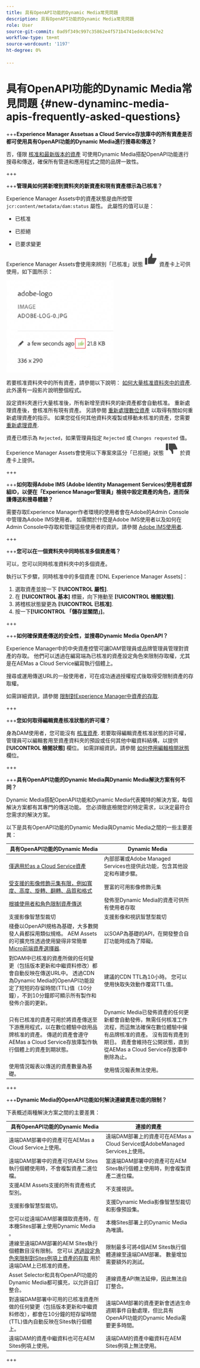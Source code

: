```yaml
---
title: 具有OpenAPI功能的Dynamic Media常見問題
description: 具有OpenAPI功能的Dynamic Media常見問題
role: User
source-git-commit: 0ad9f349c997c35862e4f571b4741ed4c0c947e2
workflow-type: tm+mt
source-wordcount: '1197'
ht-degree: 0%

---
```


# 具有OpenAPI功能的Dynamic Media常見問題 {#new-dynaminc-media-apis-frequently-asked-questions}

+++**Experience Manager Assetsas a Cloud Service存放庫中的所有資產是否都可使用具有OpenAPI功能的Dynamic Media進行搜尋和傳送？**

否，僅限 [核准和最新版本的資產](/help/assets/approved-assets.md) 可使用Dynamic Media搭配OpenAPI功能進行搜尋和傳送，確保所有管道和應用程式之間的品牌一致性。

+++

+++**管理員如何將新增到資料夾的新資產和現有資產標示為已核准？**

Experience Manager Assets中的資產狀態是由所控管 `jcr:content/metadata/dam:status` 屬性。 此屬性的值可以是：

* 已核准

* 已拒絕

* 已要求變更

Experience Manager Assets會使用來辨別「已核准」狀態 ![核准資產](assets/thumbs-up-icon.svg) 資產卡上可供使用，如下圖所示：

![已核准資產的圖示](/help/assets/assets/approved-assets-thumbs-up.png)

若要核准資料夾中的所有資產，請參閱以下說明： [如何大量核准資料夾中的資產](/help/assets/approved-assets.md#bulk-approve-assets). 此外還有一段影片說明整個程式。

設定資料夾進行大量核准後，所有新增至資料夾的新資產都會自動核准。 重新處理資產後，會核准所有現有資產。 另請參閱 [重新處理數位資產](/help/assets/reprocessing.md) 以取得有關如何重新處理資產的指示。 如果您從任何其他資料夾複製或移動未核准的資產，您需要 [重新處理資產](/help/assets/reprocessing.md).

資產已標示為 `Rejected`，如果管理員指定 `Rejected` 或 `Changes requested` 值。 Experience Manager Assets會使用以下專案來區分「已拒絕」狀態 ![拒絕資產](/help/assets/assets/do-not-localize/reject-assets.svg) 於資產卡上提供。

+++

+++**如何取得Adobe IMS (Adobe Identity Management Services)使用者或群組ID，以便在「Experience Manager管理員」檢視中設定資產的角色，進而保護傳送和搜尋體驗？**

需要存取Experience Manager作者環境的使用者會在Adobe的Admin Console中管理為Adobe IMS使用者。 如需關於什麼是Adobe IMS使用者以及如何在Admin Console中存取和管理這些使用者的資訊，請參閱 [Adobe IMS使用者](https://experienceleague.adobe.com/docs/experience-manager-learn/cloud-service/accessing/adobe-ims-users.html?lang=en).

+++

+++**您可以在一個資料夾中同時核准多個資產嗎？**

可以，您可以同時核准資料夾中的多個資產。

執行以下步驟，同時核准中的多個資產 [!DNL Experience Manager Assets]：

1. 選取資產並按一下 **[!UICONTROL 屬性]**.
1. 在 **[!UICONTROL 基本]** 標籤，向下捲動至 **[!UICONTROL 檢閱狀態]**.
1. 將稽核狀態變更為 **[!UICONTROL 已核准]**.
1. 按一下&#x200B;**[!UICONTROL 「儲存並關閉」]**。

+++

+++**如何確保資產傳送的安全性，並搜尋Dynamic Media OpenAPI？**

Experience Manager中的中央資產控管可讓DAM管理員或品牌管理員管理對資產的存取。 他們可以透過在編寫端為已核准的資產設定角色來限制存取權，尤其是在AEMas a Cloud Service編寫執行個體上。

搜尋或運用傳送URL的一般使用者，可在成功通過授權程式後取得受限制資產的存取權。

如需詳細資訊，請參閱 [限制對Experience Manager中資產的存取](restrict-assets-delivery.md#authoring).

+++

+++**您如何取得編輯資產核准狀態的許可權？**

身為DAM使用者，您可能沒有 [核准資產](approved-assets.md#approve-assets). 若要取得編輯資產核准狀態的許可權，管理員可以編輯套用至資產資料夾的預設或任何其他中繼資料結構，以提供 **[!UICONTROL 檢閱狀態]** 欄位。 如需詳細資訊，請參閱 [如何停用編輯檢閱狀態](approved-assets.md#configuration) 欄位。

+++

+++**具有OpenAPI功能的Dynamic Media與Dynamic Media解決方案有何不同？**

Dynamic Media搭配OpenAPI功能和Dynamic Media代表獨特的解決方案，每個解決方案都有其專門的傳送功能。 您必須徹底檢閱您的特定需求，以決定最符合您需求的解決方案。

以下是具有OpenAPI功能的Dynamic Media與Dynamic Media之間的一些主要差異：

| 具有OpenAPI功能的Dynamic Media | Dynamic Media |
|---|---|
| [僅適用於as a Cloud Service資產](/help/assets/new-dynamic-media-overview.md#prerequisites-new-dynaminc-media-apis) | 內部部署或Adobe Managed Services也提供此功能，包含其他設定和布建步驟。 |
| [受支援的影像修飾元集有限，例如寬度、高度、旋轉、翻轉、品質和格式](/help/assets/deliver-assets-apis.md) | 豐富的可用影像修飾元集 |
| [根據使用者和角色限制資產傳送](/help/assets/restrict-assets-delivery.md) | 發佈至Dynamic Media的資產可供所有使用者存取 |
| 支援影像智慧型裁切 | 支援影像和視訊智慧型裁切 |
| 棧疊以OpenAPI規格為基礎，大多數開發人員都採用類似規格。 AEM Assets的可擴充性透過使用變得非常簡單 [Micro前端資產選擇器](/help/assets/asset-selector.md). | 以SOAP為基礎的API，在開發整合自訂功能時成為了障礙。 |
| 對DAM中已核准的資產所做的任何變更（包括版本更新和中繼資料修改）都會自動反映在傳送URL中。 透過CDN為Dynamic Media的OpenAPI功能設定了短短的存留時間(TTL)值（10分鐘），不到10分鐘即可顯示所有製作和發佈介面的更新。 | 建議的CDN TTL為10小時。 您可以使用快取失效動作覆寫TTL值。 |
| 只有已核准的資產可用於將資產傳送至下游應用程式，以在數位體驗中啟用品牌核准的資產。 傳遞的資產會遵守AEMas a Cloud Service存放庫製作執行個體上的資產到期狀態。 | Dynamic Media已發佈資產的任何更新都會自動發佈，無需任何核准工作流程，而這無法確保在數位體驗中擁有品牌核准的資產。 沒有固有資產到期日。 資產會維持在公開狀態，直到從AEMas a Cloud Service存放庫中刪除為止。 |
| 使用情況報表以傳送的資產數量為基礎。 | 使用情況報表無法使用。 |

+++

+++**Dynamic Media的OpenAPI功能如何解決連線資產功能的限制？**

下表概述兩種解決方案之間的主要差異：

| 具有OpenAPI功能的Dynamic Media | 連接的資產 |
|---|---|
| 遠端DAM部署中的資產可在AEMas a Cloud Service上使用。 | 遠端DAM部署上的資產可在AEMas a Cloud Service或AdobeManaged Services上使用。 |
| 遠端DAM部署中的資產可供AEM Sites執行個體使用時，不會複製資產二進位檔。 | 當遠端DAM部署中的資產可在AEM Sites執行個體上使用時，則會複製資產二進位檔。 |
| 支援AEM Assets支援的所有資產格式型別。 | 不支援視訊。 |
| 支援影像智慧型裁切。 | 支援Dynamic Media影像智慧型裁切和影像預設集。 |
| 您可以從遠端DAM部署擷取資產時，在本機Sites部署上使用Dynamic Media 。 | 本機Sites部署上的Dynamic Media為唯讀。 |
| 連線至遠端DAM部署的AEM Sites執行個體數目沒有限制。 您可以 [透過設定角色來限制對Sites例項上資產的存取](/help/assets/restrict-assets-delivery.md) 用於遠端DAM上已核准的資產。 | 限制最多可將4個AEM Sites執行個體連線至遠端DAM部署。 數量增加需要額外的測試。 |
| Asset Selector和具有OpenAPI功能的Dynamic Media都可擴充，以允許自訂整合。 | 連線資產API無法延伸，因此無法自訂整合。 |
| 對遠端DAM部署中可用的已核准資產所做的任何變更（包括版本更新和中繼資料修改），都會在10分鐘的短存留時間(TTL)值內自動反映在Sites執行個體上。 | 遠端DAM部署的資產更新會透過生命週期事件自動處理，但比具有OpenAPI功能的Dynamic Media需要更多時間。 |
| 遠端DAM的資產中繼資料也可在AEM Sites例項上使用。 | 遠端DAM的資產中繼資料在AEM Sites例項上無法使用。 |

+++



